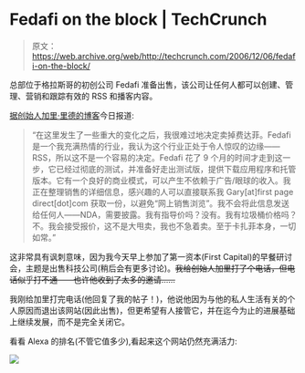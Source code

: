 # Fedafi on the block | TechCrunch

> 原文：<https://web.archive.org/web/http://techcrunch.com/2006/12/06/fedafi-on-the-block/>

总部位于格拉斯哥的初创公司 Fedafi 准备出售，该公司让任何人都可以创建、管理、营销和跟踪有效的 RSS 和播客内容。

[据创始人加里·里德的博客](https://web.archive.org/web/20150922120030/http://blog.fedafi.com/2006/12/03/we%E2%80%99re-selling-fedafi/)今日报道:

> “在这里发生了一些重大的变化之后，我很难过地决定卖掉费达菲。Fedafi 是一个我充满热情的行业，我认为这个行业正处于令人惊叹的边缘——RSS，所以这不是一个容易的决定。Fedafi 花了 9 个月的时间才走到这一步，它已经过彻底的测试，并准备好走出测试版，提供下载应用程序和托管版本。它有一个良好的商业模式，可以产生不依赖于广告/眼球的收入。我正在整理销售的详细信息，感兴趣的人可以直接联系我 Gary[at]first page direct[dot]com 获取一份，以避免“网上销售浏览”。我不会将此信息发送给任何人——NDA，需要披露。我有指导价吗？没有。我有垃圾桶价格吗？不。我会接受报价，这不是大甩卖，我也不急着卖。至于卡扎菲本身，一切如常。”

这非常具有讽刺意味，因为我今天早上参加了第一资本(First Capital)的早餐研讨会，主题是出售科技公司(稍后会有更多讨论)。~~我给创始人加里打了个电话，但电话似乎打不通——也许他收到了太多的邀请……~~

我刚给加里打完电话(他回复了我的帖子！)，他说他因为与他的私人生活有关的个人原因而退出该网站(因此出售)，但更希望有人接管它，并在迄今为止的进展基础上继续发展，而不是完全关闭它。

看看 Alexa 的排名(不管它值多少),看起来这个网站仍然充满活力:

![](img/0c8426b0f442049bf1af69c13a260ce1.png)